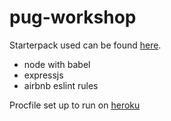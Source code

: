 # pug-workshop

Starterpack used can be found [here](https://github.com/dartmouth-cs52/express-babel-starter).

* node with babel
* expressjs
* airbnb eslint rules

Procfile set up to run on [heroku](https://devcenter.heroku.com/articles/getting-started-with-nodejs#deploy-the-app)
